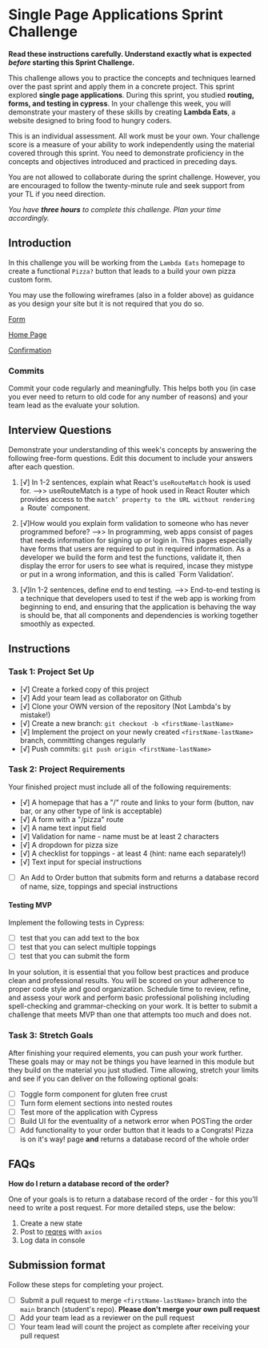 # Single Page Applications Sprint Challenge

**Read these instructions carefully. Understand exactly what is expected _before_ starting this Sprint Challenge.**

This challenge allows you to practice the concepts and techniques learned over the past sprint and apply them in a concrete project. This sprint explored **single page applications**. During this sprint, you studied **routing, forms, and testing in cypress**. In your challenge this week, you will demonstrate your mastery of these skills by creating **Lambda Eats**, a website designed to bring food to hungry coders.

This is an individual assessment. All work must be your own. Your challenge score is a measure of your ability to work independently using the material covered through this sprint. You need to demonstrate proficiency in the concepts and objectives introduced and practiced in preceding days.

You are not allowed to collaborate during the sprint challenge. However, you are encouraged to follow the twenty-minute rule and seek support from your TL if you need direction.

_You have **three hours** to complete this challenge. Plan your time accordingly._

## Introduction

In this challenge you will be working from the `Lambda Eats` homepage to create a functional `Pizza?` button that leads to a build your own pizza custom form.

You may use the following wireframes (also in a folder above) as guidance as you design your site but it is not required that you do so.

[Form](https://tk-assets.lambdaschool.com/d43783ef-e6a8-4154-ba68-430e2275fddc_Form.png)

[Home Page](https://tk-assets.lambdaschool.com/ed737cf5-723e-428d-9b25-192143c8b71f_HomePage.png)

[Confirmation](https://tk-assets.lambdaschool.com/a0f43a34-9fab-4d2b-89f7-e23b22d32964_Pizza.gif)

### Commits

Commit your code regularly and meaningfully. This helps both you (in case you ever need to return to old code for any number of reasons) and your team lead as the evaluate your solution.

## Interview Questions

Demonstrate your understanding of this week's concepts by answering the following free-form questions. Edit this document to include your answers after each question.

1. [√] In 1-2 sentences, explain what React's `useRouteMatch` hook is used for.
    -->> useRouteMatch is a type of hook used in React Router which provides access to the `match’ property to the URL without rendering a `Route` component.

2. [√]How would you explain form validation to someone who has never programmed before?
    -->> In programming, web apps consist of pages that needs information for signing up or login in.  This pages especially have forms that users are required to put in required information. As a developer we build the form and test the functions, validate it, then display the error for users to see what is required, incase they mistype or put in a wrong information, and this is called `Form Validation’.

3. [√]In 1-2 sentences, define end to end testing.
    -->> End-to-end testing is a technique that developers used to test if the web app is working from beginning to end, and ensuring that the application is behaving the way is should be, that all components and dependencies is working together smoothly as expected.

## Instructions

### Task 1: Project Set Up

- [√] Create a forked copy of this project
- [√] Add your team lead as collaborator on Github
- [√] Clone your OWN version of the repository (Not Lambda's by mistake!)
- [√] Create a new branch: `git checkout -b <firstName-lastName>`
- [√] Implement the project on your newly created `<firstName-lastName>` branch, committing changes regularly
- [√] Push commits: `git push origin <firstName-lastName>`

### Task 2: Project Requirements

Your finished project must include all of the following requirements:

- [√] A homepage that has a "/" route and links to your form (button, nav bar, or any other type of link is acceptable)
- [√] A form with a "/pizza" route
- [√] A name text input field
- [√] Validation for name - name must be at least 2 characters
- [√] A dropdown for pizza size
- [√] A checklist for toppings - at least 4 (hint: name each separately!)
- [√] Text input for special instructions
- [ ] An Add to Order button that submits form and returns a database record of name, size, toppings and special instructions

#### Testing MVP

Implement the following tests in Cypress:

- [ ] test that you can add text to the box
- [ ] test that you can select multiple toppings
- [ ] test that you can submit the form

In your solution, it is essential that you follow best practices and produce clean and professional results. You will be scored on your adherence to proper code style and good organization. Schedule time to review, refine, and assess your work and perform basic professional polishing including spell-checking and grammar-checking on your work. It is better to submit a challenge that meets MVP than one that attempts too much and does not.

### Task 3: Stretch Goals

After finishing your required elements, you can push your work further. These goals may or may not be things you have learned in this module but they build on the material you just studied. Time allowing, stretch your limits and see if you can deliver on the following optional goals:

- [ ] Toggle form component for gluten free crust
- [ ] Turn form element sections into nested routes
- [ ] Test more of the application with Cypress
- [ ] Build UI for the eventuality of a network error when POSTing the order
- [ ] Add functionality to your order button that it leads to a Congrats! Pizza is on it's way! page **and** returns a database record of the whole order

## FAQs

**How do I return a database record of the order?**

One of your goals is to return a database record of the order - for this you'll need to write a post request. For more detailed steps, use the below:

1. Create a new state
2. Post to [reqres](https://reqres.in/) with `axios`
3. Log data in console

## Submission format

Follow these steps for completing your project.

- [ ] Submit a pull request to merge `<firstName-lastName>` branch into the `main` branch (student's repo). **Please don't merge your own pull request**
- [ ] Add your team lead as a reviewer on the pull request
- [ ] Your team lead will count the project as complete after receiving your pull request
